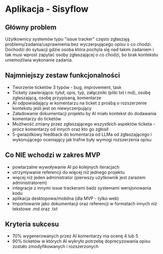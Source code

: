 # Aplikacja - Sisyflow

## Główny problem

Użytkownicy systemów typu "issue tracker" często zgłaszają problemy/zadania/usprawnienia bez wyczerpującego opisu o co chodzi. Dochodzi do sytuacji gdzie osoba która pochyla się nad takim zadaniem i tak musi wprost zapytać osoby zgłaszającej o co chodzi, bo brak kontekstu uniemożliwia wykonanie zadania.

## Najmniejszy zestaw funkcjonalności

- Tworzenie ticketów 3 typów - bug, improvement, task
- Tickety zawierające: tytuł, opis, typ, załączniki (pliki txt i md), osobę zgłaszającą, osobę przypisaną, komentarze
- AI odpowiadający w komentarzu na ticket z prośbą o rozszerzenie kontekstu jeśli jest on niewyczerpujący
- Załadowanie dokumentacji projektu by AI miało kontekst do dodawania komentarzy do ticketów
- Możliwość zmiany przez zgłaszającego wszystkich aspektów ticketa - prócz komentarzy od innych oraz kto go zgłosił
- 5-gwiazdkowy feedback do komentarza od LLMa od zgłaszającego i wykonującego oceniający jak trafne były wymogi rozszerzenia opisu

## Co NIE wchodzi w zakres MVP

- powtarzalne wywoływanie AI po kolejnych iteracjach
- utrzymywanie referencji do więcej niż jednego projektu
- więcej niż jeden administrator (pierwszy użytkownik jest zarazem administratorem)
- integracje z innymi issue trackerami badz systemami wersjonowania kodu
- aplikacja desktopowa/mobilna (dla MVP - tylko web)
- Importowanie jako dokumentacji oraz referencji w formatach innych niż tekstowe .md oraz .txt

## Kryteria sukcesu

- 70% wygenerowanych przez AI komentarzy ma ocenę 4 lub 5
- 90% ticketów w których AI wykryło potrzebę doprecyzowania opisu zostało zmodyfikowanych i rozszerzonych